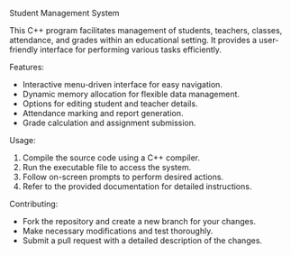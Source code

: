 Student Management System

This C++ program facilitates management of students, teachers, classes, attendance, and grades within an educational setting. It provides a user-friendly interface for performing various tasks efficiently.

Features:
- Interactive menu-driven interface for easy navigation.
- Dynamic memory allocation for flexible data management.
- Options for editing student and teacher details.
- Attendance marking and report generation.
- Grade calculation and assignment submission.

Usage:
1. Compile the source code using a C++ compiler.
2. Run the executable file to access the system.
3. Follow on-screen prompts to perform desired actions.
4. Refer to the provided documentation for detailed instructions.

Contributing:
- Fork the repository and create a new branch for your changes.
- Make necessary modifications and test thoroughly.
- Submit a pull request with a detailed description of the changes.
